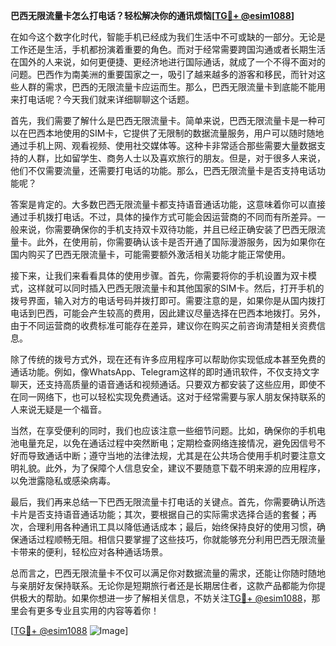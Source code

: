 **巴西无限流量卡怎么打电话？轻松解决你的通讯烦恼[[TG💪+ @esim1088](https://t.me/s/esim1088)]**

在如今这个数字化时代，智能手机已经成为我们生活中不可或缺的一部分。无论是工作还是生活，手机都扮演着重要的角色。而对于经常需要跨国沟通或者长期生活在国外的人来说，如何更便捷、更经济地进行国际通话，就成了一个不得不面对的问题。巴西作为南美洲的重要国家之一，吸引了越来越多的游客和移民，而针对这些人群的需求，巴西的无限流量卡应运而生。那么，巴西无限流量卡到底能不能用来打电话呢？今天我们就来详细聊聊这个话题。

首先，我们需要了解什么是巴西无限流量卡。简单来说，巴西无限流量卡是一种可以在巴西本地使用的SIM卡，它提供了无限制的数据流量服务，用户可以随时随地通过手机上网、观看视频、使用社交媒体等。这种卡非常适合那些需要大量数据支持的人群，比如留学生、商务人士以及喜欢旅行的朋友。但是，对于很多人来说，他们不仅需要流量，还需要打电话的功能。那么，巴西无限流量卡是否支持电话功能呢？

答案是肯定的。大多数巴西无限流量卡都支持语音通话功能，这意味着你可以直接通过手机拨打电话。不过，具体的操作方式可能会因运营商的不同而有所差异。一般来说，你需要确保你的手机支持双卡双待功能，并且已经正确安装了巴西无限流量卡。此外，在使用前，你需要确认该卡是否开通了国际漫游服务，因为如果你在国内购买了巴西无限流量卡，可能需要额外激活相关功能才能正常使用。

接下来，让我们来看看具体的使用步骤。首先，你需要将你的手机设置为双卡模式，这样就可以同时插入巴西无限流量卡和其他国家的SIM卡。然后，打开手机的拨号界面，输入对方的电话号码并拨打即可。需要注意的是，如果你是从国内拨打电话到巴西，可能会产生较高的费用，因此建议尽量选择在巴西本地拨打。另外，由于不同运营商的收费标准可能存在差异，建议你在购买之前咨询清楚相关资费信息。

除了传统的拨号方式外，现在还有许多应用程序可以帮助你实现低成本甚至免费的通话功能。例如，像WhatsApp、Telegram这样的即时通讯软件，不仅支持文字聊天，还支持高质量的语音通话和视频通话。只要双方都安装了这些应用，即使不在同一网络下，也可以轻松实现免费通话。这对于经常需要与家人朋友保持联系的人来说无疑是一个福音。

当然，在享受便利的同时，我们也应该注意一些细节问题。比如，确保你的手机电池电量充足，以免在通话过程中突然断电；定期检查网络连接情况，避免因信号不好而导致通话中断；遵守当地的法律法规，尤其是在公共场合使用手机时要注意文明礼貌。此外，为了保障个人信息安全，建议不要随意下载不明来源的应用程序，以免泄露隐私或感染病毒。

最后，我们再来总结一下巴西无限流量卡打电话的关键点。首先，你需要确认所选卡片是否支持语音通话功能；其次，要根据自己的实际需求选择合适的套餐；再次，合理利用各种通讯工具以降低通话成本；最后，始终保持良好的使用习惯，确保通话过程顺畅无阻。相信只要掌握了这些技巧，你就能够充分利用巴西无限流量卡带来的便利，轻松应对各种通话场景。

总而言之，巴西无限流量卡不仅可以满足你对数据流量的需求，还能让你随时随地与亲朋好友保持联系。无论你是短期旅行者还是长期居住者，这款产品都能为你提供极大的帮助。如果你想进一步了解相关信息，不妨关注[TG💪+ @esim1088](https://t.me/s/esim1088)，那里会有更多专业且实用的内容等着你！

[[TG💪+ @esim1088](https://t.me/s/esim1088) ![Image](https://i.postimg.cc/4NQfJmqS/Snipaste-2025-05-13-00-14-12.png)]